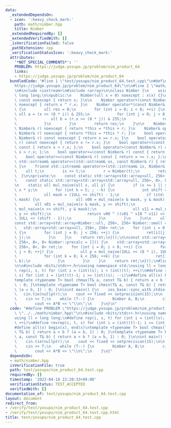 ```yaml
---
data:
  _extendedDependsOn:
  - icon: ':heavy_check_mark:'
    path: math/nimber.hpp
    title: Nimber
  _extendedRequiredBy: []
  _extendedVerifiedWith: []
  _isVerificationFailed: false
  _pathExtension: cpp
  _verificationStatusIcon: ':heavy_check_mark:'
  attributes:
    '*NOT_SPECIAL_COMMENTS*': ''
    PROBLEM: https://judge.yosupo.jp/problem/nim_product_64
    links:
    - https://judge.yosupo.jp/problem/nim_product_64
  bundledCode: "#line 1 \"test/yosupo/nim_product_64.test.cpp\"\n#define PROBLEM \"\
    https://judge.yosupo.jp/problem/nim_product_64\"\n\n#line 2 \"math/nimber.hpp\"\
    \n#include <iostream>\n#include <array>\n\nclass Nimber {\n    using ull = unsigned\
    \ long long;\n\npublic:\n    Nimber(ull x = 0) noexcept : x(x) {}\n    ull value()\
    \ const noexcept { return x; }\n\n    Nimber operator+(const Nimber& r) const\
    \ noexcept { return x ^ r.x; }\n    Nimber operator*(const Nimber& r) const noexcept\
    \ {\n        ull res = 0;\n        for (int i = 0; i < 8; ++i) {\n           \
    \ ull a = (x >> (8 * i)) & 255;\n            for (int j = 0; j < 8; ++j) {\n \
    \               ull b = (r.x >> (8 * j)) & 255;\n                res ^= precalc[i][j][small[a][b]];\n\
    \            }\n        }\n        return res;\n    }\n\n    Nimber& operator+=(const\
    \ Nimber& r) noexcept { return *this = *this + r; }\n    Nimber& operator*=(const\
    \ Nimber& r) noexcept { return *this = *this * r; }\n    bool operator==(const\
    \ Nimber& r) const noexcept { return x == r.x; }\n    bool operator!=(const Nimber&\
    \ r) const noexcept { return x != r.x; }\n    bool operator<(const Nimber& r)\
    \ const { return x < r.x; };\n    bool operator>(const Nimber& r) const { return\
    \ x > r.x; };\n    bool operator<=(const Nimber& r) const { return x <= r.x; };\n\
    \    bool operator>=(const Nimber& r) const { return x >= r.x; };\n    friend\
    \ std::ostream& operator<<(std::ostream& os, const Nimber& r) { return os << r.x;\
    \ }\n    friend std::istream& operator>>(std::istream& is, Nimber& r) {\n    \
    \    ull t;\n        is >> t;\n        r = Nimber(t);\n        return is;\n  \
    \  }\n\nprivate:\n    const static std::array<std::array<ull, 256>, 256> small;\n\
    \    const static std::array<std::array<std::array<ull, 256>, 8>, 8> precalc;\n\
    \n    static ull mul_naive(ull x, ull y) {\n        if (x <= 1 || y <= 1) return\
    \ x * y;\n        for (int k = 5; ; --k) {\n            int shift = 1 << k;\n\
    \            ull mask = (1ULL << shift) - 1;\n            if (std::max(x, y) >\
    \ mask) {\n                ull v00 = mul_naive(x & mask, y & mask);\n        \
    \        ull v01 = mul_naive(x & mask, y >> shift);\n                ull v10 =\
    \ mul_naive(x >> shift, y & mask);\n                ull v11 = mul_naive(x >> shift,\
    \ y >> shift);\n                return v00 ^ ((v01 ^ v10 ^ v11) << shift) ^ mul_naive(v11,\
    \ 1ULL << (shift - 1));\n            }\n        }\n    }\n\n    ull x;\n};\n\n\
    const std::array<std::array<Nimber::ull, 256>, 256> Nimber::small = []() {\n \
    \   std::array<std::array<ull, 256>, 256> ret;\n    for (int i = 0; i < 256; ++i)\
    \ {\n        for (int j = 0; j < 256; ++j) {\n            ret[i][j] = mul_naive(i,\
    \ j);\n        }\n    }\n    return ret;\n}();\n\nconst std::array<std::array<std::array<Nimber::ull,\
    \ 256>, 8>, 8> Nimber::precalc = []() {\n    std::array<std::array<std::array<ull,\
    \ 256>, 8>, 8> ret;\n    for (int i = 0; i < 8; ++i) {\n        for (int j = 0;\
    \ j < 8; ++j) {\n            ull p = mul_naive(1ULL << (8 * i), 1ULL << (8 * j));\n\
    \            for (int k = 0; k < 256; ++k) {\n                ret[i][j][k] = mul_naive(p,\
    \ k);\n            }\n        }\n    }\n    return ret;\n}();\n#line 4 \"test/yosupo/nim_product_64.test.cpp\"\
    \n\n#include <bits/stdc++.h>\nusing namespace std;\nusing ll = long long;\n#define\
    \ rep(i, s, t) for (int i = (int)(s); i < (int)(t); ++i)\n#define revrep(i, t,\
    \ s) for (int i = (int)(t)-1; i >= (int)(s); --i)\n#define all(x) begin(x), end(x)\n\
    template <typename T> bool chmax(T& a, const T& b) { return a < b ? (a = b, 1)\
    \ : 0; }\ntemplate <typename T> bool chmin(T& a, const T& b) { return a > b ?\
    \ (a = b, 1) : 0; }\n\nint main() {\n    ios_base::sync_with_stdio(false);\n \
    \   cin.tie(nullptr);\n    cout << fixed << setprecision(15);\n\n    int T;\n\
    \    cin >> T;\n    while (T--) {\n        Nimber A, B;\n        cin >> A >> B;\n\
    \        cout << A*B << \"\\n\";\n    }\n}\n"
  code: "#define PROBLEM \"https://judge.yosupo.jp/problem/nim_product_64\"\n\n#include\
    \ \"../../math/nimber.hpp\"\n\n#include <bits/stdc++.h>\nusing namespace std;\n\
    using ll = long long;\n#define rep(i, s, t) for (int i = (int)(s); i < (int)(t);\
    \ ++i)\n#define revrep(i, t, s) for (int i = (int)(t)-1; i >= (int)(s); --i)\n\
    #define all(x) begin(x), end(x)\ntemplate <typename T> bool chmax(T& a, const\
    \ T& b) { return a < b ? (a = b, 1) : 0; }\ntemplate <typename T> bool chmin(T&\
    \ a, const T& b) { return a > b ? (a = b, 1) : 0; }\n\nint main() {\n    ios_base::sync_with_stdio(false);\n\
    \    cin.tie(nullptr);\n    cout << fixed << setprecision(15);\n\n    int T;\n\
    \    cin >> T;\n    while (T--) {\n        Nimber A, B;\n        cin >> A >> B;\n\
    \        cout << A*B << \"\\n\";\n    }\n}"
  dependsOn:
  - math/nimber.hpp
  isVerificationFile: true
  path: test/yosupo/nim_product_64.test.cpp
  requiredBy: []
  timestamp: '2022-04-18 22:20:33+09:00'
  verificationStatus: TEST_ACCEPTED
  verifiedWith: []
documentation_of: test/yosupo/nim_product_64.test.cpp
layout: document
redirect_from:
- /verify/test/yosupo/nim_product_64.test.cpp
- /verify/test/yosupo/nim_product_64.test.cpp.html
title: test/yosupo/nim_product_64.test.cpp
---
```

